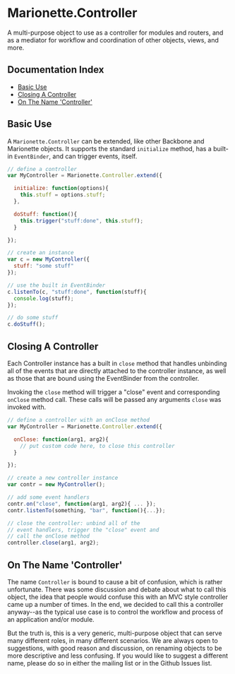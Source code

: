 # Marionette.Controller

A multi-purpose object to use as a controller for
modules and routers, and as a mediator for workflow
and coordination of other objects, views, and more.

## Documentation Index

* [Basic Use](#basic-use)
* [Closing A Controller](#closing-a-controller)
* [On The Name 'Controller'](#on-the-name-controller)

## Basic Use

A `Marionette.Controller` can be extended, like other
Backbone and Marionette objects. It supports the standard
`initialize` method, has a built-in `EventBinder`, and
can trigger events, itself.

```js
// define a controller
var MyController = Marionette.Controller.extend({

  initialize: function(options){
    this.stuff = options.stuff;
  },

  doStuff: function(){
    this.trigger("stuff:done", this.stuff);
  }

});

// create an instance
var c = new MyController({
  stuff: "some stuff"
});

// use the built in EventBinder
c.listenTo(c, "stuff:done", function(stuff){
  console.log(stuff);
});

// do some stuff
c.doStuff();
```

## Closing A Controller

Each Controller instance has a built in `close` method that handles
unbinding all of the events that are directly attached to the controller
instance, as well as those that are bound using the EventBinder from
the controller.

Invoking the `close` method will trigger a "close" event and corresponding
`onClose` method call. These calls will be passed any arguments `close`
was invoked with.

```js
// define a controller with an onClose method
var MyController = Marionette.Controller.extend({

  onClose: function(arg1, arg2){
    // put custom code here, to close this controller
  }

});

// create a new controller instance
var contr = new MyController();

// add some event handlers
contr.on("close", function(arg1, arg2){ ... });
contr.listenTo(something, "bar", function(){...});

// close the controller: unbind all of the
// event handlers, trigger the "close" event and
// call the onClose method
controller.close(arg1, arg2);
```

## On The Name 'Controller'

The name `Controller` is bound to cause a bit of confusion, which is
rather unfortunate. There was some discussion and debate about what to
call this object, the idea that people would confuse this with an
MVC style controller came up a number of times. In the end, we decided
to call this a controller anyway--as the typical use case is to control
the workflow and process of an application and/or module.

But the truth is, this is a very generic, multi-purpose object that can
serve many different roles, in many different scenarios. We are always open
to suggestions, with good reason and discussion, on renaming objects to
be more descriptive and less confusing. If you would like to suggest a
different name, please do so in either the mailing list or in the Github
Issues list.
